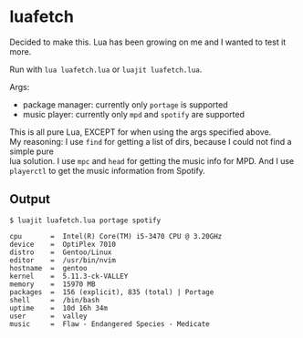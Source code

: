 # luafetch

Decided to make this. Lua has been growing on me and I wanted to test it more.

Run with `lua luafetch.lua` or `luajit luafetch.lua`.

Args:
- package manager: currently only `portage` is supported
- music player: currently only `mpd` and `spotify` are supported

This is all pure Lua, EXCEPT for when using the args specified above.<br>
My reasoning: I use `find` for getting a list of dirs, because I could not find a simple pure<br>
lua solution. I use `mpc` and `head` for getting the music info for MPD. And I use<br>
`playerctl` to get the music information from Spotify.

## Output

`$ luajit luafetch.lua portage spotify`

```
cpu       =  Intel(R) Core(TM) i5-3470 CPU @ 3.20GHz
device    =  OptiPlex 7010
distro    =  Gentoo/Linux
editor    =  /usr/bin/nvim
hostname  =  gentoo
kernel    =  5.11.3-ck-VALLEY
memory    =  15970 MB
packages  =  156 (explicit), 835 (total) | Portage
shell     =  /bin/bash
uptime    =  10d 16h 34m
user      =  valley
music     =  Flaw - Endangered Species - Medicate
```
